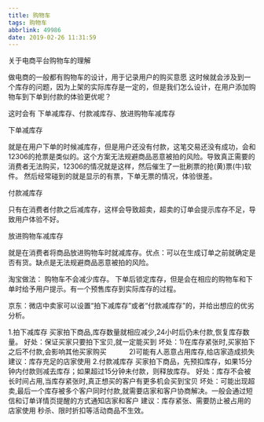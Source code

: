 ```yaml
---
title: 购物车
tags: 购物车
abbrlink: 49986
date: 2019-02-26 11:31:59
---
```


关于电商平台购物车的理解

<!-- more -->

做电商的一般都有购物车的设计，用于记录用户的购买意愿
这时候就会涉及到一个库存的问题，因为上架的实际库存是一定的，但是我们怎么设计，在用户添加购物车到下单到付款的体验更优呢？

这时会有 下单减库存、付款减库存、放进购物车减库存

下单减库存

就是在用户下单的时候减库存，但是用户还没有付款，这笔交易还没有成功，会和12306的抢票是类似的。这个方案无法规避商品恶意被拍的风险。导致真正需要的消费者无法购买，12306的情况就是这样，然后催生了一批刷票的抢(黄)票(牛)软件。
然后经常碰到的就是显示的有票，下单无票的情况，体验很差。

付款减库存

只有在消费者付款之后减库存，这样会导致超卖，超卖的订单会提示库存不足，导致用户体验不好。

放进购物车减库存

就是在消费者将商品放进购物车时就减库存。优点：可以在生成订单之前就确定是否有货。缺点是无法规避商品恶意被拍的风险。

淘宝做法：
购物车不会减少库存。
下单后锁定库存，但是会在相应的购物车和下单时给予用户提示。有一个预售库存到实际库存的过程。

京东：微店中卖家可以设置“拍下减库存”或者“付款减库存”的，并给出想应的优劣分析。

1.拍下减库存
买家拍下商品,库存数量就相应减少,24小时后仍未付款,恢复库存数量。
好处：保证买家只要拍下宝贝,就一定能买到
坏处：1)在库存紧张时,买家拍下之后不付款,会影响其他买家购买
　　　2)可能有人恶意占用库存,给店家造成损失
建议：库存充足的店家使用
2.付款减库存
买家拍下商品，先预扣库存，如果15分钟内付款则减去库存；如果超过15分钟未付款，则释放库存。
好处：库存不会被长时间占用,当库存紧张时,真正想买的客户有更多机会买到宝贝
坏处：可能出现超卖,最后一个库存被多个客户同时付款,就需要店家和客户协商解决。一般会通过短信和订单详情页提醒的方式通知店家和客户
建议：库存紧张、需要防止被占用的店家使用
秒杀、限时折扣等活动商品不生效。